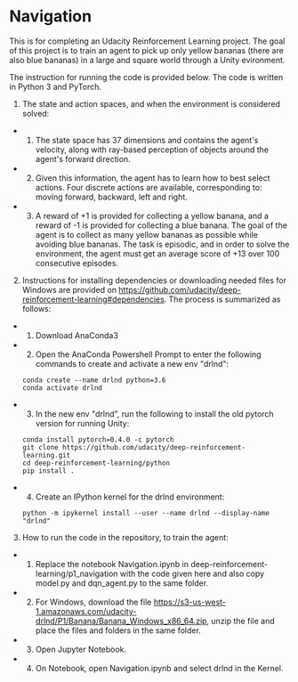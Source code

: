 # Navigation
This is for completing an Udacity Reinforcement Learning project.
The goal of this project is to train an agent to pick up only yellow bananas (there are also blue bananas) in a large and square world through a Unity evironment.

The instruction for running the code is provided below. The code is written in Python 3 and PyTorch.

1. The state and action spaces, and when the environment is considered solved:
  - 1. The state space has 37 dimensions and contains the agent's velocity, along with ray-based perception of objects around the agent's forward direction.
  - 2. Given this information, the agent has to learn how to best select actions. Four discrete actions are available, corresponding to: moving forward, backward, left and right.
  - 3. A reward of +1 is provided for collecting a yellow banana, and a reward of -1 is provided for collecting a blue banana. The goal of the agent is to collect as many yellow bananas as possible while avoiding blue bananas. The task is episodic, and in order to solve the environment, the agent must get an average score of +13 over 100 consecutive episodes.
  
2. Instructions for installing dependencies or downloading needed files for Windows are provided on https://github.com/udacity/deep-reinforcement-learning#dependencies. The process is summarized as follows:
  - 1. Download AnaConda3
  - 2. Open the AnaConda Powershell Prompt to enter the following commands to create and activate a new env "drlnd":
    ```
    conda create --name drlnd python=3.6
    conda activate drlnd
    ```
  - 3. In the new env "drlnd", run the following to install the old pytorch version for running Unity:
    ```
    conda install pytorch=0.4.0 -c pytorch
    git clone https://github.com/udacity/deep-reinforcement-learning.git
    cd deep-reinforcement-learning/python
    pip install .
    ```
  - 4. Create an IPython kernel for the drlnd environment:
    ```
    python -m ipykernel install --user --name drlnd --display-name "drlnd"
    ```
3. How to run the code in the repository, to train the agent:
  - 1. Replace the notebook Navigation.ipynb in deep-reinforcement-learning/p1_navigation with the code given here and also copy model.py and dqn_agent.py to the same folder.
  - 2. For Windows, download the file https://s3-us-west-1.amazonaws.com/udacity-drlnd/P1/Banana/Banana_Windows_x86_64.zip, unzip the file and place the files and folders in the same folder.
  - 3. Open Jupyter Notebook.
  - 4. On Notebook, open Navigation.ipynb and select drlnd in the Kernel.
